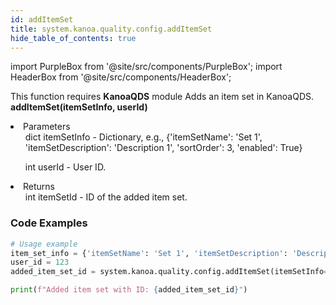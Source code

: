 ```yaml
---
id: addItemSet
title: system.kanoa.quality.config.addItemSet
hide_table_of_contents: true
---
```


import PurpleBox from '@site/src/components/PurpleBox';
import HeaderBox from '@site/src/components/HeaderBox';

<PurpleBox>This function requires <b>KanoaQDS</b> module</PurpleBox>
<HeaderBox header="Description">Adds an item set in KanoaQDS.</HeaderBox>
<HeaderBox header="Syntax">
    <b>addItemSet(itemSetInfo, userId)</b>
    <li> Parameters <br />
        <ul>dict itemSetInfo - Dictionary, e.g., &#123;'itemSetName': 'Set 1', 'itemSetDescription': 'Description 1', 'sortOrder': 3, 'enabled': True}</ul>
        <ul>int userId - User ID.</ul>
    </li>
    <li> Returns <br />
        <ul>int itemSetId - ID of the added item set.</ul>
    </li>
</HeaderBox>

### Code Examples
```python
# Usage example
item_set_info = {'itemSetName': 'Set 1', 'itemSetDescription': 'Description 1', 'sortOrder': 3, 'enabled': True}
user_id = 123
added_item_set_id = system.kanoa.quality.config.addItemSet(itemSetInfo=item_set_info, userId=user_id)

print(f"Added item set with ID: {added_item_set_id}")

